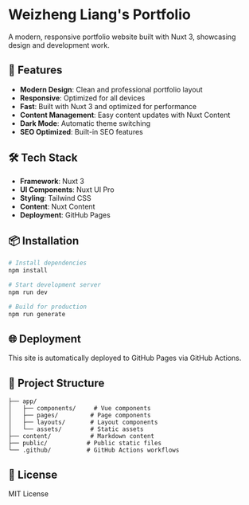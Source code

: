 # Weizheng Liang's Portfolio

A modern, responsive portfolio website built with Nuxt 3, showcasing design and development work.

## 🚀 Features

- **Modern Design**: Clean and professional portfolio layout
- **Responsive**: Optimized for all devices
- **Fast**: Built with Nuxt 3 and optimized for performance
- **Content Management**: Easy content updates with Nuxt Content
- **Dark Mode**: Automatic theme switching
- **SEO Optimized**: Built-in SEO features

## 🛠️ Tech Stack

- **Framework**: Nuxt 3
- **UI Components**: Nuxt UI Pro
- **Styling**: Tailwind CSS
- **Content**: Nuxt Content
- **Deployment**: GitHub Pages

## 📦 Installation

```bash
# Install dependencies
npm install

# Start development server
npm run dev

# Build for production
npm run generate
```

## 🌐 Deployment

This site is automatically deployed to GitHub Pages via GitHub Actions.

## 📁 Project Structure

```
├── app/
│   ├── components/     # Vue components
│   ├── pages/         # Page components
│   ├── layouts/       # Layout components
│   └── assets/        # Static assets
├── content/           # Markdown content
├── public/           # Public static files
└── .github/          # GitHub Actions workflows
```

## 📝 License

MIT License
